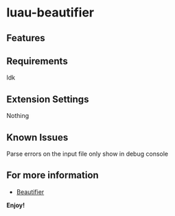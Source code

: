 # luau-beautifier

## Features



## Requirements

Idk

## Extension Settings

Nothing

## Known Issues

Parse errors on the input file only show in debug console

## For more information

* [Beautifier](https://github.com/TechHog8984/luau_beautifier)

**Enjoy!**
